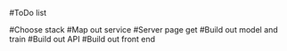 #ToDo list

#Choose stack
#Map out service
#Server page get
#Build out model and train
#Build out API
#Build out front end